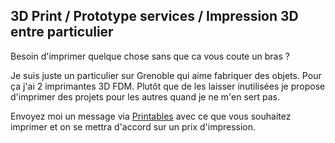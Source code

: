 ## 3D Print / Prototype services / Impression 3D entre particulier

Besoin d'imprimer quelque chose sans que ca vous coute un bras ?

Je suis juste un particulier sur Grenoble qui aime fabriquer des objets. Pour ça j'ai 2 imprimantes 3D FDM.
Plutôt que de les laisser inutilisées je propose d'imprimer des projets pour les autres
quand je ne m'en sert pas.

Envoyez moi un message via [Printables](https://www.printables.com/social/314869-yduf/about) avec ce que vous souhaitez imprimer et on se mettra d'accord sur un prix d'impression.
